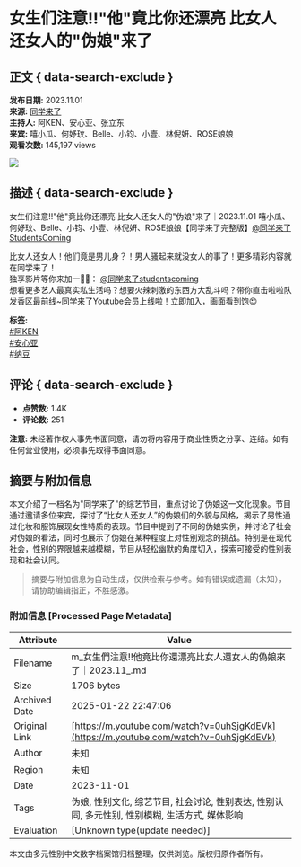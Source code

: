# 女生们注意!!"他"竟比你还漂亮 比女人还女人的"伪娘"来了

## 正文 { data-search-exclude }


**发布日期:** 2023.11.01  
**来源:** [同学来了](https://www.youtube.com/channel/UCYu7Fc1bLWCL81kzpzIaIYA)  
**主持人:** 阿KEN、安心亚、张立东  
**来宾:** 嘻小瓜、何妤玟、Belle、小钧、小壹、林倪妍、ROSE娘娘  
**观看次数:** 145,197 views  

![](https://i.ytimg.com/an/Yu7Fc1bLWCL81kzpzIaIYA/featured_channel.jpg?v=5f715653)

## 描述 { data-search-exclude }

女生们注意!!"他"竟比你还漂亮 比女人还女人的"伪娘"来了｜2023.11.01 嘻小瓜、何妤玟、Belle、小钧、小壹、林倪妍、ROSE娘娘【同学来了完整版】[@同学来了StudentsComing](https://www.youtube.com/channel/UCYu7Fc1bLWCL81kzpzIaIYA)

比女人还女人！他们竟是男儿身？！男人骚起来就没女人的事了！更多精彩内容就在同学来了！  
独享影片等你来加一🫣🔥： [@同学来了studentscoming](https://www.youtube.com/channel/UCYu7Fc1bLWCL81kzpzIaIYA/join)  
想看更多艺人最真实私生活吗？想要火辣刺激的东西方大乱斗吗？带你直击啦啦队发香区最前线~同学来了Youtube会员上线啦！立即加入，画面看到饱😍

**标签:**  
[#阿KEN](https://www.youtube.com/hashtag/%E9%98%BFken)  
[#安心亚](https://www.youtube.com/hashtag/%E5%AE%89%E5%BF%83%E4%BA%9E)  
[#纳豆](https://www.youtube.com/hashtag/%E7%B4%8D%E8%B1%86)  

## 评论 { data-search-exclude }
- **点赞数:** 1.4K
- **评论数:** 251

**注意:** 未经著作权人事先书面同意，请勿将内容用于商业性质之分享、连结。如有任何营业使用，必须事先取得书面同意。
<!-- tcd_original_link https://m.youtube.com/watch?v=0uhSjgKdEVk -->


## 摘要与附加信息

<!-- tcd_abstract -->
本文介绍了一档名为"同学来了"的综艺节目，重点讨论了伪娘这一文化现象。节目通过邀请多位来宾，探讨了“比女人还女人”的伪娘们的外貌与风格，揭示了男性通过化妆和服饰展现女性特质的表现。节目中提到了不同的伪娘实例，并讨论了社会对伪娘的看法，同时也展示了伪娘在某种程度上对性别观念的挑战。特别是在现代社会，性别的界限越来越模糊，节目从轻松幽默的角度切入，探索可接受的性别表现和社会认同。
<!-- tcd_abstract_end -->

> 摘要与附加信息为自动生成，仅供检索与参考。如有错误或遗漏（未知），请协助编辑指正，不胜感激。

### 附加信息 [Processed Page Metadata]

| Attribute       | Value                                  |
|-----------------|----------------------------------------|
| Filename        | m_女生們注意!!他竟比你還漂亮比女人還女人的偽娘來了｜2023.11_.md                             |
| Size            | 1706 bytes                           |
| Archived Date   | 2025-01-22 22:47:06                             |
| Original Link   | [https://m.youtube.com/watch?v=0uhSjgKdEVk](https://m.youtube.com/watch?v=0uhSjgKdEVk)                       |
| Author          | 未知                               |
| Region          | 未知                               |
| Date            | 2023-11-01                                 |
| Tags            | 伪娘, 性别文化, 综艺节目, 社会讨论, 性别表达, 性别认同, 多元性别, 性别模糊, 生活方式, 媒体影响                                 |
| Evaluation            | [Unknown type(update needed)]                                 |
<!-- tcd_table_end -->

本文由多元性别中文数字档案馆归档整理，仅供浏览。版权归原作者所有。
